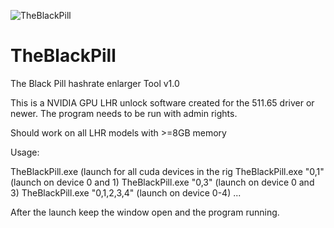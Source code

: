 ![TheBlackPill](https://user-images.githubusercontent.com/9572668/168313587-e022f990-14ba-47ec-8a6c-7edece7d2238.png)


# TheBlackPill
The Black Pill hashrate enlarger Tool v1.0

This is a NVIDIA GPU LHR unlock software created for the 511.65 driver or newer.
The program needs to be run with admin rights.

Should work on all LHR models with >=8GB memory

Usage:

TheBlackPill.exe  (launch for all cuda devices in the rig
TheBlackPill.exe "0,1" (launch on device 0 and 1)
TheBlackPill.exe "0,3" (launch on device 0 and 3)
TheBlackPill.exe "0,1,2,3,4" (launch on device 0-4)
...

After the launch keep the window open and the program running.
